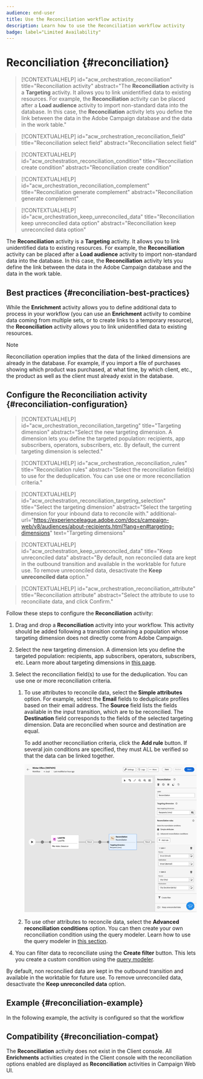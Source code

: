 ```yaml
---
audience: end-user
title: Use the Reconciliation workflow activity
description: Learn how to use the Reconciliation workflow activity
badge: label="Limited Availability"
---
```

# Reconciliation {#reconciliation}

>[!CONTEXTUALHELP]
>id="acw_orchestration_reconciliation"
>title="Reconciliation activity"
>abstract="The **Reconciliation** activity is a **Targeting** activity. It allows you to link unidentified data to existing resources. For example, the **Reconciliation** activity can be placed after a **Load audience** activity to import non-standard data into the database. In this case, the **Reconciliation** activity lets you define the link between the data in the Adobe Campaign database and the data in the work table." 


>[!CONTEXTUALHELP]
>id="acw_orchestration_reconciliation_field"
>title="Reconciliation select field"
>abstract="Reconciliation select field" 


>[!CONTEXTUALHELP]
>id="acw_orchestration_reconciliation_condition"
>title="Reconciliation create condition"
>abstract="Reconciliation create condition" 

>[!CONTEXTUALHELP]
>id="acw_orchestration_reconciliation_complement"
>title="Reconciliation generate complement"
>abstract="Reconciliation generate complement" 

>[!CONTEXTUALHELP]
>id="acw_orchestration_keep_unreconciled_data"
>title="Reconciliation keep unreconciled data option"
>abstract="Reconciliation keep unreconciled data option" 


The **Reconciliation** activity is a **Targeting** activity. It allows you to link unidentified data to existing resources. For example, the **Reconciliation** activity can be placed after a **Load audience** activity to import non-standard data into the database. In this case, the **Reconciliation** activity lets you define the link between the data in the Adobe Campaign database and the data in the work table.


## Best practices {#reconciliation-best-practices}

While the **Enrichment** activity allows you to define additional data to process in your workflow (you can use an **Enrichment** activity to combine data coming from multiple sets, or to create links to a temporary resource), the **Reconciliation** activity allows you to link unidentified data to existing resources. 

>[!NOTE]
>Reconciliation operation implies that the data of the linked dimensions are already in the database.  For example, if you import a file of purchases showing which product was purchased, at what time, by which client, etc., the product as well as the client must already exist in the database.
>

## Configure the Reconciliation activity {#reconciliation-configuration}


>[!CONTEXTUALHELP]
>id="acw_orchestration_reconciliation_targeting"
>title="Targeting dimension"
>abstract="Select the new targeting dimension. A dimension lets you define the targeted population: recipients, app subscribers, operators, subscribers, etc. By default, the current targeting dimension is selected." 

>[!CONTEXTUALHELP]
>id="acw_orchestration_reconciliation_rules"
>title="Reconciliation rules"
>abstract="Select the reconciliation field(s) to use for the deduplication. You can use one or more reconciliation criteria." 

>[!CONTEXTUALHELP]
>id="acw_orchestration_reconciliation_targeting_selection"
>title="Select the targeting dimension"
>abstract="Select the targeting dimension for your inbound data to reconcile with." 
>additional-url="https://experienceleague.adobe.com/docs/campaign-web/v8/audiences/about-recipients.html?lang=en#targeting-dimensions" text="Targeting dimensions"

>[!CONTEXTUALHELP]
>id="acw_orchestration_keep_unreconciled_data"
>title="Keep unreconciled data"
>abstract="By default, non reconciled data are kept in the outbound transition and available in the worktable for future use. To remove unreconciled data, desactivate the **Keep unreconciled data** option." 


>[!CONTEXTUALHELP]
>id="acw_orchestration_reconciliation_attribute"
>title="Reconciliation attribute"
>abstract="Select the attribute to use to reconciliate data, and click Confirm." 

Follow these steps to configure the **Reconciliation** activity:

1. Drag and drop a **Reconciliation** activity into your workflow. This activity should be added following a transition containing a population whose targeting dimension does not directly come from Adobe Campaign. 

1. Select the new targeting dimension. A dimension lets you define the targeted population: recipients, app subscribers, operators, subscribers, etc. Learn more about targeting dimensions in [this page](../../audience/about-recipients.md#targeting-dimensions).

1. Select the reconciliation field(s) to use for the deduplication. You can use one or more reconciliation criteria.

    1. To use attributes to reconcile data, select the **Simple attributes** option. For example, select the **Email** fields to deduplicate profiles based on their email address. The **Source** field lists the fields available in the input transition, which are to be reconcilied. The **Destination** field corresponds to the fields of the selected targeting dimension. Data are reconcilied when source and destination are equal.
        
        To add another reconciliation criteria, click the **Add rule** button. If several join conditions are specified, they must ALL be verified so that the data can be linked together.    

        ![](../assets/workflow-reconciliation-criteria.png)

    1. To use other attributes to reconcile data, select the **Advanced reconciliation conditions** option. You can then create your own reconciliation condition using the query modeler. Learn how to use the query modeler in [this section](../../query/query-modeler-overview.md).

1. You can filter data to reconciliate using the **Create filter** button. This lets you create a custom condition using the [query modeler](../../query/query-modeler-overview.md).

By default, non reconcilied data are kept in the outbound transition and available in the worktable for future use. To remove unreconciled data, desactivate the **Keep unreconciled data** option.

## Example {#reconciliation-example}

In the following example, the activity is configured so that the workflow 


## Compatibility {#reconciliation-compat}

The **Reconciliation** activity does not exist in the Client console. All **Enrichments** activities created in the Client console with the reconciliation options enabled are displayed as **Reconciliation** activities in Campaign Web UI.
